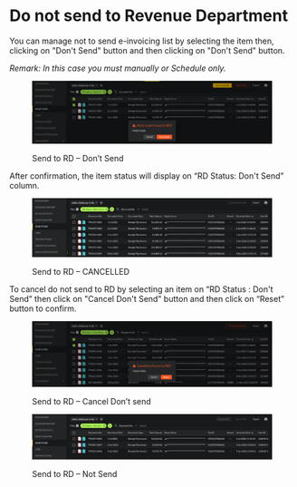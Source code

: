 # Do not send to Revenue Department

You can manage not to send e-invoicing list by selecting the item then, clicking on "Don't Send" button and then clicking on "Don't Send" button.

_Remark: In this case you must manually or Schedule only._

<figure><img src="../../.gitbook/assets/image (33) (2).png" alt=""><figcaption><p>Send to RD – Don’t Send</p></figcaption></figure>

After confirmation, the item status will display on “RD Status: Don't Send” column.

<figure><img src="../../.gitbook/assets/image (82) (2).png" alt=""><figcaption><p>Send to RD – CANCELLED</p></figcaption></figure>

To cancel do not send to RD by selecting an item on “RD Status : Don't Send” then click on "Cancel Don't Send" button and then click on “Reset” button to confirm.

<figure><img src="../../.gitbook/assets/image (60) (2).png" alt=""><figcaption><p>Send to RD – Cancel Don’t send</p></figcaption></figure>

<figure><img src="../../.gitbook/assets/image (36) (2).png" alt=""><figcaption><p>Send to RD – Not Send</p></figcaption></figure>
